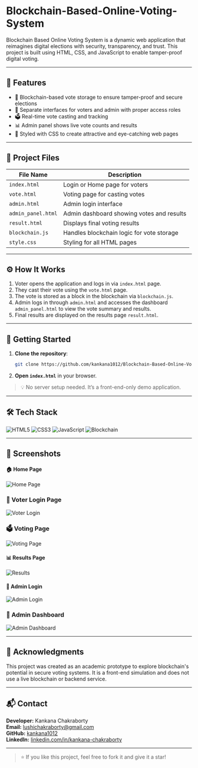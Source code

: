 # Blockchain-Based-Online-Voting-System
Blockchain Based Online Voting System is a dynamic web application that reimagines digital elections with security, transparency, and trust. This project is built using HTML, CSS, and JavaScript to enable tamper-proof digital voting.

---

## 📌 Features

- 🔐  Blockchain-based vote storage to ensure tamper-proof and secure elections
- 👤 Separate interfaces for voters and admin with proper access roles
- 🗳️ Real-time vote casting and tracking
- 📊  Admin panel shows live vote counts and results
- 🎨 Styled with CSS to create attractive and eye-catching web pages

---

## 📁 Project Files

| File Name             | Description                                  |
|-----------------------|----------------------------------------------|
| `index.html`          | Login or Home page for voters                |
| `vote.html`           | Voting page for casting votes                |
| `admin.html`          | Admin login interface                        |
| `admin_panel.html`    | Admin dashboard showing votes and results    |
| `result.html`         | Displays final voting results                |
| `blockchain.js`       | Handles blockchain logic for vote storage    |
| `style.css`           | Styling for all HTML pages                   |

---

## ⚙️ How It Works

1. Voter opens the application and logs in via `index.html` page.
2. They cast their vote using the `vote.html` page.
3. The vote is stored as a block in the blockchain via `blockchain.js`.
4. Admin logs in through `admin.html` and accesses the dashboard `admin_panel.html` to view the vote summary and results.
5. Final results are displayed on the results page `result.html`.

---

## 🚀 Getting Started

1. **Clone the repository**:
   ```bash
   git clone https://github.com/kankana1012/Blockchain-Based-Online-Voting-System.git
   ```

2. **Open `index.html`** in your browser.

> 💡 No server setup needed. It’s a front-end-only demo application.

---

## 🛠️ Tech Stack

![HTML5](https://img.shields.io/badge/HTML5-E34F26?style=for-the-badge&logo=html5&logoColor=white)
![CSS3](https://img.shields.io/badge/CSS3-1572B6?style=for-the-badge&logo=css3&logoColor=white)
![JavaScript](https://img.shields.io/badge/JavaScript-F7DF1E?style=for-the-badge&logo=javascript&logoColor=black)
![Blockchain](https://img.shields.io/badge/Blockchain-3C3C3D?style=for-the-badge&logo=ethereum&logoColor=white)

---

## 📸 Screenshots

#### 🏠 Home Page
![Home Page](Images/Screenshot_index.png)

### 🔐 Voter Login Page
![Voter Login](screenshots/voter_login.png)

### 🗳️ Voting Page
![Voting Page](screenshots/vote_page.png)

#### 📊 Results Page
![Results](Images/Screenshot_Result.png)

#### 🔐 Admin Login
![Admin Login](Images/Screenshot_adminlogin.png)

### 👤 Admin Dashboard
![Admin Dashboard](screenshots/admin_dashboard.png)

---

## 🙌 Acknowledgments

This project was created as an academic prototype to explore blockchain's potential in secure voting systems. It is a front-end simulation and does not use a live blockchain or backend service.

---

## 📬 Contact

**Developer:** Kankana Chakraborty  
**Email:** lushichakraborty@gmail.com  
**GitHub:** [kankana1012](https://github.com/Kankana1012) <br>
**LinkedIn:** [linkedin.com/in/kankana-chakraborty](https://linkedin.com/in/kankana-chakraborty)

---

> ⭐ If you like this project, feel free to fork it and give it a star!
